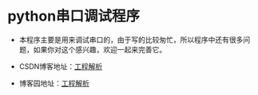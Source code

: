 # python串口调试程序

* 本程序主要是用来调试串口的，由于写的比较匆忙，所以程序中还有很多问题，如果你对这个感兴趣，欢迎一起来完善它。

* CSDN博客地址：[工程解析](https://blog.csdn.net/CHQC388/article/details/104292183)

* 博客园地址：[工程解析](https://www.cnblogs.com/zhicungaoyuan-mingzhi/p/12303229.html)

  

  

